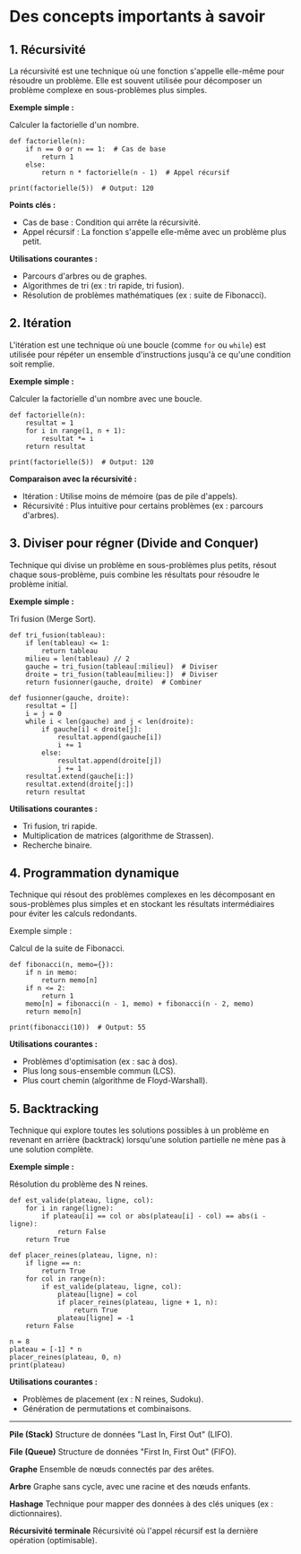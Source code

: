 # Des concepts importants à savoir 

## 1. Récursivité

La récursivité est une technique où une fonction s'appelle elle-même pour résoudre un problème.
Elle est souvent utilisée pour décomposer un problème complexe en sous-problèmes plus simples.

**Exemple simple :**

Calculer la factorielle d'un nombre. 

```
def factorielle(n):
    if n == 0 or n == 1:  # Cas de base
        return 1
    else:
        return n * factorielle(n - 1)  # Appel récursif

print(factorielle(5))  # Output: 120
``` 

**Points clés :**

* Cas de base : Condition qui arrête la récursivité. 
* Appel récursif : La fonction s'appelle elle-même avec un problème plus petit. 

**Utilisations courantes :**

 * Parcours d'arbres ou de graphes. 
 * Algorithmes de tri (ex : tri rapide, tri fusion). 
 * Résolution de problèmes mathématiques (ex : suite de Fibonacci). 

## 2. Itération 

L'itération est une technique où une boucle (comme `for` ou `while`) est utilisée pour répéter un ensemble d'instructions jusqu'à ce qu'une condition soit remplie.

**Exemple simple :** 

Calculer la factorielle d'un nombre avec une boucle. 

```  
def factorielle(n):
    resultat = 1
    for i in range(1, n + 1):
        resultat *= i
    return resultat

print(factorielle(5))  # Output: 120
```

**Comparaison avec la récursivité :**

 * Itération : Utilise moins de mémoire (pas de pile d'appels). 
 * Récursivité : Plus intuitive pour certains problèmes (ex : parcours d'arbres). 

## 3. Diviser pour régner (Divide and Conquer) 

Technique qui divise un problème en sous-problèmes plus petits, résout chaque sous-problème, puis combine les résultats pour résoudre le problème initial.

**Exemple simple :**

Tri fusion (Merge Sort). 

```
def tri_fusion(tableau):
    if len(tableau) <= 1:
        return tableau
    milieu = len(tableau) // 2
    gauche = tri_fusion(tableau[:milieu])  # Diviser
    droite = tri_fusion(tableau[milieu:])  # Diviser
    return fusionner(gauche, droite)  # Combiner

def fusionner(gauche, droite):
    resultat = []
    i = j = 0
    while i < len(gauche) and j < len(droite):
        if gauche[i] < droite[j]:
            resultat.append(gauche[i])
            i += 1
        else:
            resultat.append(droite[j])
            j += 1
    resultat.extend(gauche[i:])
    resultat.extend(droite[j:])
    return resultat
``` 

**Utilisations courantes :**

 * Tri fusion, tri rapide.
 * Multiplication de matrices (algorithme de Strassen).
 * Recherche binaire.

## 4. Programmation dynamique 

Technique qui résout des problèmes complexes en les décomposant en sous-problèmes plus simples et en stockant les résultats intermédiaires pour éviter les calculs redondants.

Exemple simple : 

Calcul de la suite de Fibonacci. 

```
def fibonacci(n, memo={}):
    if n in memo:
        return memo[n]
    if n <= 2:
        return 1
    memo[n] = fibonacci(n - 1, memo) + fibonacci(n - 2, memo)
    return memo[n]

print(fibonacci(10))  # Output: 55
```

**Utilisations courantes :**

 * Problèmes d'optimisation (ex : sac à dos). 
 * Plus long sous-ensemble commun (LCS). 
 * Plus court chemin (algorithme de Floyd-Warshall). 

## 5. Backtracking

Technique qui explore toutes les solutions possibles à un problème en revenant en arrière (backtrack) lorsqu'une solution partielle ne mène pas à une solution complète. 

**Exemple simple :**

Résolution du problème des N reines. 

```
def est_valide(plateau, ligne, col):
    for i in range(ligne):
        if plateau[i] == col or abs(plateau[i] - col) == abs(i - ligne):
            return False
    return True

def placer_reines(plateau, ligne, n):
    if ligne == n:
        return True
    for col in range(n):
        if est_valide(plateau, ligne, col):
            plateau[ligne] = col
            if placer_reines(plateau, ligne + 1, n):
                return True
            plateau[ligne] = -1
    return False

n = 8
plateau = [-1] * n
placer_reines(plateau, 0, n)
print(plateau)
```

**Utilisations courantes :**

 * Problèmes de placement (ex : N reines, Sudoku). 
 * Génération de permutations et combinaisons. 

---

**Pile (Stack)**	Structure de données "Last In, First Out" (LIFO).

**File (Queue)**	Structure de données "First In, First Out" (FIFO).

**Graphe**	        Ensemble de nœuds connectés par des arêtes.

**Arbre**	        Graphe sans cycle, avec une racine et des nœuds enfants.

**Hashage**	        Technique pour mapper des données à des clés uniques (ex : dictionnaires).

**Récursivité terminale**    Récursivité où l'appel récursif est la dernière opération (optimisable).

